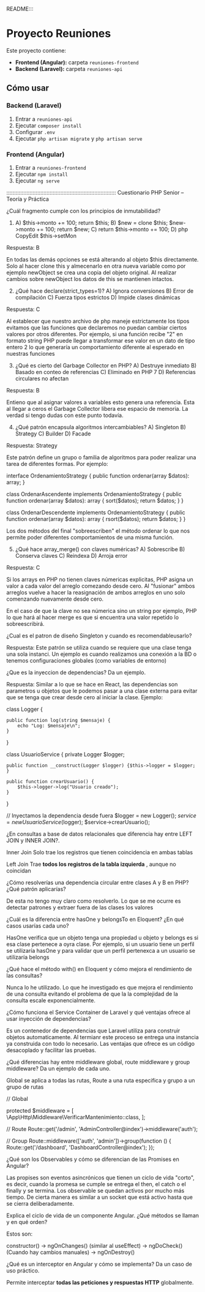 README:::

# Proyecto Reuniones

Este proyecto contiene:

- **Frontend (Angular):** carpeta `reuniones-frontend`
- **Backend (Laravel):** carpeta `reuniones-api`

## Cómo usar

### Backend (Laravel)
1. Entrar a `reuniones-api`
2. Ejecutar `composer install`
3. Configurar `.env`
4. Ejecutar `php artisan migrate` y `php artisan serve`

### Frontend (Angular)
1. Entrar a `reuniones-frontend`
2. Ejecutar `npm install`
3. Ejecutar `ng serve`


:::::::::::::::::::::::::::::::::::::::::::::::::::::::::::::::::::::::
Cuestionario PHP Senior – Teoría y Práctica

¿Cuál fragmento cumple con los principios de inmutabilidad?

1. A)
   $this->monto += 100;
   return $this;
   B)
   $new = clone $this;
   $new->monto += 100;
   return $new;
   C)
   return $this->monto += 100;
   D)
   php
   CopyEdit
   $this->setMon

Respuesta: B

En todas las demás opciones se está alterando al objeto $this directamente. Solo al hacer clone this y almecenarlo en otra nueva variable como por ejemplo newObject se crea una copia del objeto original. Al realizar cambios sobre newObject los datos de this se mantienen intactos.


2. ¿Qué hace declare(strict_types=1)?
   A) Ignora conversiones
   B) Error de compilación
   C) Fuerza tipos estrictos
   D) Impide clases dinámicas

Respuesta: C

Al establecer que nuestro archivo de php maneje estrictamente los tipos evitamos que las funciones que declaremos no puedan cambiar ciertos valores por otros diferentes. Por ejemplo, si una función recibe "2" en formato string PHP puede llegar a transformar ese valor en un dato de tipo entero 2 lo que generaría un comportamiento diferente al esperado en nuestras funciones


3. ¿Qué es cierto del Garbage Collector en PHP?
   A) Destruye inmediato
   B) Basado en conteo de referencias
   C) Eliminado en PHP 7
   D) Referencias circulares no afectan

Respuesta: B

Entieno que al asignar valores a variables esto genera una referencia. Esta al llegar a ceros el Garbage Collector libera ese espacio de memoria. La verdad si tengo dudas con este punto todavía.


4. ¿Qué patrón encapsula algoritmos intercambiables?
   A) Singleton
   B) Strategy
   C) Builder
   D) Facade

Respuesta: Strategy

Este patrón define un grupo o familia de algoritmos para poder realizar una tarea de diferentes formas. Por ejemplo:

interface OrdenamientoStrategy {
    public function ordenar(array $datos): array;
}

class OrdenarAscendente implements OrdenamientoStrategy {
    public function ordenar(array $datos): array {
        sort($datos);
        return $datos;
    }
}

class OrdenarDescendente implements OrdenamientoStrategy {
    public function ordenar(array $datos): array {
        rsort($datos);
        return $datos;
    }
}

Los dos métodos del final "sobreescriben" el método ordenar lo que nos permite poder diferentes comportamientos de una misma función.


5. ¿Qué hace array_merge() con claves numéricas?
   A) Sobrescribe
   B) Conserva claves
   C) Reindexa
   D) Arroja error

Respuesta: C

Si los arrays en PHP no tienen claves númericas explicitas, PHP asigna un valor a cada valor del arreglo comezando desde cero. Al "fusionar" ambos arreglos vuelve a hacer la reasignación de ambos arreglos en uno solo comenzando nuevamente desde cero.

En el caso de que la clave no sea númerica sino un string por ejemplo, PHP lo que hará al hacer merge es  que si encuentra una valor repetido lo sobreescribirá.


¿Cual es el patron de diseño Singleton y cuando es recomendableusarlo?

Respuesta: Este patrón se utiliza cuando se requiere que una clase tenga una sola instanci. Un ejemplo es cuando realizamos una conexión a la BD o tenemos  configuraciones globales (como variables de entorno)


¿Que es la inyeccion de dependencias? Da un ejemplo.

Respuesta: Similar a lo que se hace en React, las dependencias son parametros u objetos que le podemos pasar a una clase externa para evitar que se tenga que crear desde cero al iniciar la clase. Ejemplo:

class Logger {

    public function log(string $mensaje) {
        echo "Log: $mensaje\n";
    }
}

class UsuarioService {
    private Logger $logger;

    public function __construct(Logger $logger) {$this->logger = $logger;
    }

    public function crearUsuario() {
        $this->logger->log("Usuario creado");
    }
}

// Inyectamos la dependencia desde fuera
$logger = new Logger();
$service = new UsuarioService($logger);
$service->crearUsuario();


¿En consultas a base de datos relacionales que diferencia hay entre LEFT JOIN y INNER JOIN?.

Inner Join Solo trae los registros que tienen coincidencia en ambas tablas

Left Join Trae  **todos los registros de la tabla izquierda** , aunque no coincidan


¿Cómo resolverías una dependencia circular entre clases A y B en PHP? ¿Qué patrón aplicarías?

De esta no tengo muy claro como resolverlo. Lo que se me ocurre es detectar patrones y extraer fuera de las clases los valores



¿Cuál es la diferencia entre hasOne y belongsTo en Eloquent? ¿En qué casos usarías cada uno?

HasOne verifica que un objeto tenga una propiedad u objeto y belongs es si esa clase pertenece a oyra clase. Por ejemplo, si un usuario tiene un perfil se utilizaría hasOne y para validar que un perfil pertenexca a un usuario se utilizaría belongs


¿Qué hace el método with() en Eloquent y cómo mejora el rendimiento de las consultas?

Nunca lo he utilizado. Lo que he investigado es que mejora el rendimiento de una consulta evitando el problema de que la la complejidad de la consulta escale exponencialmente.


¿Cómo funciona el Service Container de Laravel y qué ventajas ofrece al usar inyección de dependencias?

Es un contenedor de dependencias que Laravel utiliza para construir objetos automaticamente. Al termianr este proceso se entrega una instancia ya construida con todo lo necesario. Las ventajas que ofrece es un código desacoplado y facilitar las pruebas.


¿Qué diferencias hay entre middleware global, route middleware y group middleware? Da un ejemplo de cada uno.

Global se aplica a todas las rutas, Route a una ruta especifica y grupo a un grupo de rutas

// Global

protected $middleware = [
    \App\Http\Middleware\VerificarMantenimiento::class,
];

// Route
Route::get('/admin', 'AdminController@index')->middleware('auth');

// Group
Route::middleware(['auth', 'admin'])->group(function () {
    Route::get('/dashboard', 'DashboardController@index');
});


¿Qué son los Observables y cómo se diferencian de las Promises en Angular?

Las propises son eventos asincrónicos que tienen un ciclo de vida "corto", es decir, cuando la promesa se cumple se entrega el then, el catch o el finally y se termina. Los observable se quedan activos por mucho más tiempo. De cierta manera es similar a un socket que está activo hasta que se cierra deliberadamente.


Explica el ciclo de vida de un componente Angular. ¿Qué métodos se llaman y en qué orden?

Estos son:

constructor()  ->  ngOnChanges() (similar al useEffect)  ->  ngDoCheck() (Cuando hay cambios manuales)  ->  ngOnDestroy()


¿Qué es un interceptor en Angular y cómo se implementa? Da un caso de uso práctico.

Permite interceptar **todas las peticiones y respuestas HTTP** globalmente.